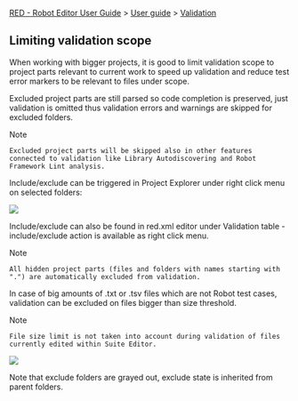 [RED - Robot Editor User Guide](index.md) > [User
guide](user_guide/user_guide.md) > [Validation](user_guide/validation.md)
>

## Limiting validation scope

When working with bigger projects, it is good to limit validation scope to
project parts relevant to current work to speed up validation and reduce test
error markers to be relevant to files under scope.

Excluded project parts are still parsed so code completion is preserved, just
validation is omitted thus validation errors and warnings are skipped for
excluded folders.

Note

    Excluded project parts will be skipped also in other features connected to validation like Library Autodiscovering and Robot Framework Lint analysis. 

Include/exclude can be triggered in Project Explorer under right click menu on
selected folders:

![](images/exclude_1.png)

Include/exclude can also be found in red.xml editor under Validation table -
include/exclude action is available as right click menu.

Note

    All hidden project parts (files and folders with names starting with ".") are automatically excluded from validation. 

In case of big amounts of .txt or .tsv files which are not Robot test cases,
validation can be excluded on files bigger than size threshold.

Note

    File size limit is not taken into account during validation of files currently edited within Suite Editor. 
![](images/exclude_2.png)

Note that exclude folders are grayed out, exclude state is inherited from
parent folders.

